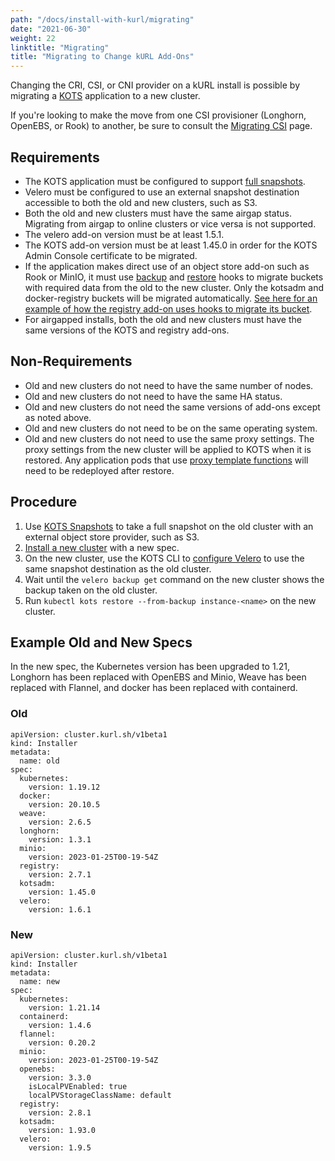 ```yaml
---
path: "/docs/install-with-kurl/migrating"
date: "2021-06-30"
weight: 22
linktitle: "Migrating"
title: "Migrating to Change kURL Add-Ons"
---
```


Changing the CRI, CSI, or CNI provider on a kURL install is possible by migrating a [KOTS](https://kots.io/) application to a new cluster.

If you're looking to make the move from one CSI provisioner (Longhorn, OpenEBS, or Rook) to another, be sure to consult the [Migrating CSI](/docs/install-with-kurl/migrating-csi) page.

## Requirements

* The KOTS application must be configured to support [full snapshots](https://kots.io/kotsadm/snapshots/overview/#full-snapshots-recommended).
* Velero must be configured to use an external snapshot destination accessible to both the old and new clusters, such as S3.
* Both the old and new clusters must have the same airgap status. Migrating from airgap to online clusters or vice versa is not supported.
* The velero add-on version must be at least 1.5.1.
* The KOTS add-on version must be at least 1.45.0 in order for the KOTS Admin Console certificate to be migrated.
* If the application makes direct use of an object store add-on such as Rook or MinIO, it must use [backup](https://velero.io/docs/v1.6/backup-hooks/) and [restore](https://velero.io/docs/v1.6/restore-hooks/) hooks to migrate buckets with required data from the old to the new cluster. Only the kotsadm and docker-registry buckets will be migrated automatically. [See here for an example of how the registry add-on uses hooks to migrate its bucket](https://github.com/replicatedhq/kURL/blob/v2021.06.30-0/addons/registry/2.7.1/tmpl-configmap-velero.yaml).
* For airgapped installs, both the old and new clusters must have the same versions of the KOTS and registry add-ons.

## Non-Requirements

* Old and new clusters do not need to have the same number of nodes.
* Old and new clusters do not need to have the same HA status.
* Old and new clusters do not need the same versions of add-ons except as noted above.
* Old and new clusters do not need to be on the same operating system.
* Old and new clusters do not need to use the same proxy settings. The proxy settings from the new cluster will be applied to KOTS when it is restored. Any application pods that use [proxy template functions](https://kots.io/reference/template-functions/static-context/#httpproxy) will need to be redeployed after restore.

## Procedure

1. Use [KOTS Snapshots](https://kots.io/kotsadm/snapshots/overview/) to take a full snapshot on the old cluster with an external object store provider, such as S3.
1. [Install a new cluster](https://kurl.sh/docs/install-with-kurl/) with a new spec.
1. On the new cluster, use the KOTS CLI to [configure Velero](https://kots.io/kots-cli/velero/) to use the same snapshot destination as the old cluster.
1. Wait until the `velero backup get` command on the new cluster shows the backup taken on the old cluster.
1. Run `kubectl kots restore --from-backup instance-<name>` on the new cluster.

## Example Old and New Specs

In the new spec, the Kubernetes version has been upgraded to 1.21, Longhorn has been replaced with OpenEBS and Minio, Weave has been replaced with Flannel, and docker has been replaced with containerd.

### Old

```
apiVersion: cluster.kurl.sh/v1beta1
kind: Installer
metadata:
  name: old
spec:
  kubernetes:
    version: 1.19.12
  docker:
    version: 20.10.5
  weave:
    version: 2.6.5
  longhorn:
    version: 1.3.1
  minio:
    version: 2023-01-25T00-19-54Z
  registry:
    version: 2.7.1
  kotsadm:
    version: 1.45.0
  velero:
    version: 1.6.1
```

### New

```
apiVersion: cluster.kurl.sh/v1beta1
kind: Installer
metadata:
  name: new
spec:
  kubernetes:
    version: 1.21.14
  containerd:
    version: 1.4.6
  flannel:
    version: 0.20.2
  minio:
    version: 2023-01-25T00-19-54Z
  openebs:
    version: 3.3.0
    isLocalPVEnabled: true
    localPVStorageClassName: default
  registry:
    version: 2.8.1
  kotsadm:
    version: 1.93.0
  velero:
    version: 1.9.5
```
